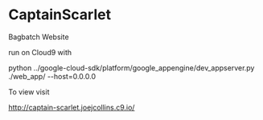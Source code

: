 # CaptainScarlet
Bagbatch Website

run on Cloud9 with 

python ../google-cloud-sdk/platform/google_appengine/dev_appserver.py ./web_app/ --host=0.0.0.0  

To view visit

http://captain-scarlet.joejcollins.c9.io/

